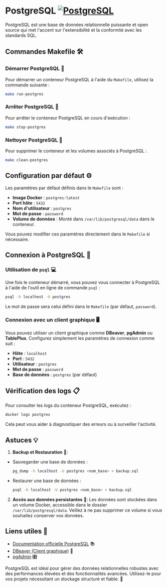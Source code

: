 # PostgreSQL [![PostgreSQL](https://img.shields.io/badge/PostgreSQL-4169E1?logo=postgresql&logoColor=white)](https://www.postgresql.org/)

PostgreSQL est une base de données relationnelle puissante et open source qui met l'accent sur l'extensibilité et la conformité avec les standards SQL.



## Commandes Makefile 🛠️

### Démarrer PostgreSQL 🚀
Pour démarrer un conteneur PostgreSQL à l'aide du `Makefile`, utilisez la commande suivante :
```bash
make run-postgres
```

### Arrêter PostgreSQL 🛑
Pour arrêter le conteneur PostgreSQL en cours d'exécution :
```bash
make stop-postgres
```

### Nettoyer PostgreSQL 🧹
Pour supprimer le conteneur et les volumes associés à PostgreSQL :
```bash
make clean-postgres
```



## Configuration par défaut ⚙️

Les paramètres par défaut définis dans le `Makefile` sont :

- **Image Docker** : `postgres:latest`
- **Port hôte** : `5432`
- **Nom d'utilisateur** : `postgres`
- **Mot de passe** : `password`
- **Volume de données** : Monté dans `/var/lib/postgresql/data` dans le conteneur.

Vous pouvez modifier ces paramètres directement dans le `Makefile` si nécessaire.



## Connexion à PostgreSQL 🔌

### Utilisation de `psql` 💻
Une fois le conteneur démarré, vous pouvez vous connecter à PostgreSQL à l'aide de l'outil en ligne de commande `psql` :
```bash
psql -h localhost -U postgres
```

Le mot de passe sera celui défini dans le `Makefile` (par défaut, `password`).

### Connexion avec un client graphique 🖥️
Vous pouvez utiliser un client graphique comme **DBeaver**, **pgAdmin** ou **TablePlus**. Configurez simplement les paramètres de connexion comme suit :

- **Hôte** : `localhost`
- **Port** : `5432`
- **Utilisateur** : `postgres`
- **Mot de passe** : `password`
- **Base de données** : `postgres` (par défaut)



## Vérification des logs 📋

Pour consulter les logs du conteneur PostgreSQL, exécutez :
```bash
docker logs postgres
```

Cela peut vous aider à diagnostiquer des erreurs ou à surveiller l'activité.



## Astuces 💡

1. **Backup et Restauration** 💾:
  - Sauvegarder une base de données :
    ```bash
    pg_dump -h localhost -U postgres <nom_base> > backup.sql
    ```
  - Restaurer une base de données :
    ```bash
    psql -h localhost -U postgres <nom_base> < backup.sql
    ```

2. **Accès aux données persistantes** 📂:
  Les données sont stockées dans un volume Docker, accessible dans le dossier `/var/lib/postgresql/data`. Veillez à ne pas supprimer ce volume si vous souhaitez conserver vos données.



## Liens utiles 🔗

- [Documentation officielle PostgreSQL](https://www.postgresql.org/docs/) 📚
- [DBeaver (Client graphique)](https://dbeaver.io/) 🦫
- [pgAdmin](https://www.pgadmin.org/) 🎛️



PostgreSQL est idéal pour gérer des données relationnelles robustes avec des performances élevées et des fonctionnalités avancées. Utilisez-le pour vos projets nécessitant un stockage structuré et fiable. 🚀

